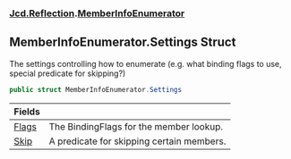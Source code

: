 ### [Jcd.Reflection](Jcd.Reflection.md 'Jcd.Reflection').[MemberInfoEnumerator](MemberInfoEnumerator.md 'Jcd.Reflection.MemberInfoEnumerator')

## MemberInfoEnumerator.Settings Struct

The settings controlling how to enumerate (e.g. what binding flags to use, special predicate for skipping?)

```csharp
public struct MemberInfoEnumerator.Settings
```

| Fields | |
| :--- | :--- |
| [Flags](MemberInfoEnumerator.Settings.Flags.md 'Jcd.Reflection.MemberInfoEnumerator.Settings.Flags') | The BindingFlags for the member lookup. |
| [Skip](MemberInfoEnumerator.Settings.Skip.md 'Jcd.Reflection.MemberInfoEnumerator.Settings.Skip') | A predicate for skipping certain members. |
